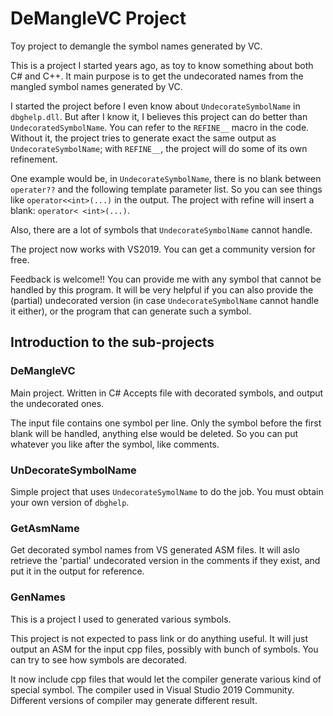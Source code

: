 # DeMangleVC Project

Toy project to demangle the symbol names generated by VC.

This is a project I started years ago, as toy to know something about both C# and C++.
It main purpose is to get the undecorated names from the mangled symbol names generated by VC.

I started the project before I even know about `UndecorateSymbolName` in `dbghelp.dll`.
But after I know it, I believes this project can do better than `UndecoratedSymbolName`.
You can refer to the `REFINE__` macro in the code.
Without it, the project tries to generate exact the same output as `UndecorateSymbolName`;
with `REFINE__`, the project will do some of its own refinement.

One example would be, in `UndecorateSymbolName`, there is no blank between `operater??` and
the following template parameter list. So you can see things like `operator<<int>(...)` in the output.
The project with refine will insert a blank: `operator< <int>(...)`.

Also, there are a lot of symbols that `UndecorateSymbolName` cannot handle.

The project now works with VS2019. You can get a community version for free.

Feedback is welcome!! You can provide me with any symbol that cannot be handled by this program.
It will be very helpful if you can also provide the (partial) undecorated version (in case `UndecorateSymbolName` cannot handle it either), or the program that can generate such a symbol.

## Introduction to the sub-projects

### DeMangleVC

Main project. Written in C# Accepts file with decorated symbols, and output the undecorated ones.

The input file contains one symbol per line. Only the symbol before the first blank will be handled,
anything else would be deleted. So you can put whatever you like after the symbol, like comments.

### UnDecorateSymbolName

Simple project that uses `UndecorateSymolName` to do the job. You must obtain your own version of `dbghelp`.

### GetAsmName

Get decorated symbol names from VS generated ASM files.
It will aslo retrieve the 'partial' undecorated version in the comments if they exist,
and put it in the output for reference.

### GenNames

This is a project I used to generated various symbols.

This project is not expected to pass link or do anything useful.
It will just output an ASM for the input cpp files, possibly with bunch of symbols.
You can try to see how symbols are decorated.

It now include cpp files that would let the compiler generate various kind of special symbol. The compiler used in Visual Studio 2019 Community. Different versions of compiler may generate different result.
